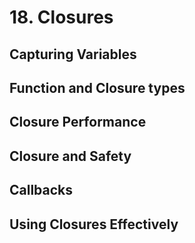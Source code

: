 # 18. Closures

## Capturing Variables

## Function and Closure types

## Closure Performance

## Closure and Safety

## Callbacks

## Using Closures Effectively
